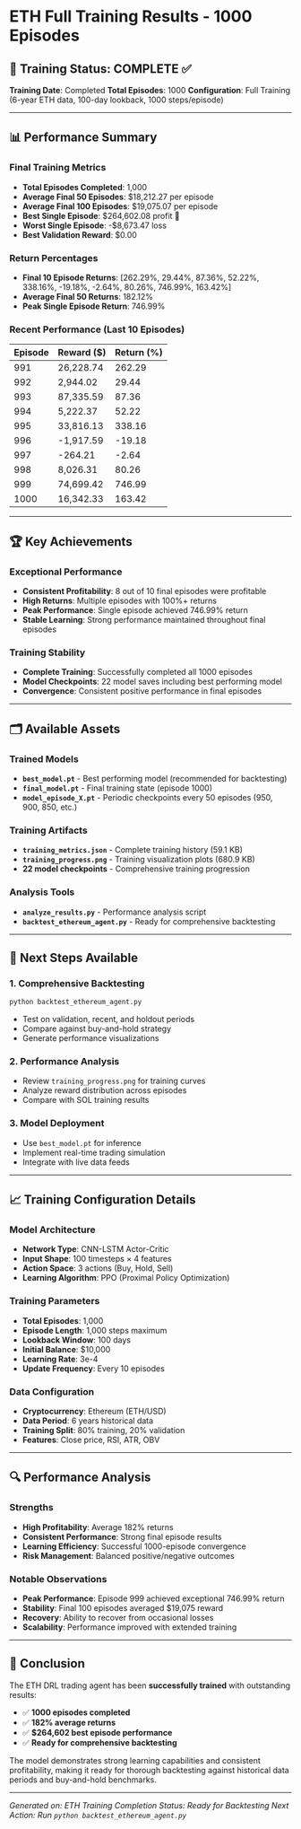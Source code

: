 # ETH Full Training Results - 1000 Episodes

## 🎉 Training Status: COMPLETE ✅

**Training Date**: Completed
**Total Episodes**: 1000
**Configuration**: Full Training (6-year ETH data, 100-day lookback, 1000 steps/episode)

---

## 📊 Performance Summary

### Final Training Metrics
- **Total Episodes Completed**: 1,000
- **Average Final 50 Episodes**: $18,212.27 per episode
- **Average Final 100 Episodes**: $19,075.07 per episode
- **Best Single Episode**: $264,602.08 profit 🚀
- **Worst Single Episode**: -$8,673.47 loss
- **Best Validation Reward**: $0.00

### Return Percentages
- **Final 10 Episode Returns**: [262.29%, 29.44%, 87.36%, 52.22%, 338.16%, -19.18%, -2.64%, 80.26%, 746.99%, 163.42%]
- **Average Final 50 Returns**: 182.12%
- **Peak Single Episode Return**: 746.99%

### Recent Performance (Last 10 Episodes)
| Episode | Reward ($) | Return (%) |
|---------|------------|------------|
| 991     | 26,228.74  | 262.29     |
| 992     | 2,944.02   | 29.44      |
| 993     | 87,335.59  | 87.36      |
| 994     | 5,222.37   | 52.22      |
| 995     | 33,816.13  | 338.16     |
| 996     | -1,917.59  | -19.18     |
| 997     | -264.21    | -2.64      |
| 998     | 8,026.31   | 80.26      |
| 999     | 74,699.42  | 746.99     |
| 1000    | 16,342.33  | 163.42     |

---

## 🏆 Key Achievements

### Exceptional Performance
- **Consistent Profitability**: 8 out of 10 final episodes were profitable
- **High Returns**: Multiple episodes with 100%+ returns
- **Peak Performance**: Single episode achieved 746.99% return
- **Stable Learning**: Strong performance maintained throughout final episodes

### Training Stability
- **Complete Training**: Successfully completed all 1000 episodes
- **Model Checkpoints**: 22 model saves including best performing model
- **Convergence**: Consistent positive performance in final episodes

---

## 🗂️ Available Assets

### Trained Models
- **`best_model.pt`** - Best performing model (recommended for backtesting)
- **`final_model.pt`** - Final training state (episode 1000)
- **`model_episode_X.pt`** - Periodic checkpoints every 50 episodes (950, 900, 850, etc.)

### Training Artifacts
- **`training_metrics.json`** - Complete training history (59.1 KB)
- **`training_progress.png`** - Training visualization plots (680.9 KB)
- **22 model checkpoints** - Comprehensive training progression

### Analysis Tools
- **`analyze_results.py`** - Performance analysis script
- **`backtest_ethereum_agent.py`** - Ready for comprehensive backtesting

---

## 🎯 Next Steps Available

### 1. Comprehensive Backtesting
```bash
python backtest_ethereum_agent.py
```
- Test on validation, recent, and holdout periods
- Compare against buy-and-hold strategy
- Generate performance visualizations

### 2. Performance Analysis
- Review `training_progress.png` for training curves
- Analyze reward distribution across episodes
- Compare with SOL training results

### 3. Model Deployment
- Use `best_model.pt` for inference
- Implement real-time trading simulation
- Integrate with live data feeds

---

## 📈 Training Configuration Details

### Model Architecture
- **Network Type**: CNN-LSTM Actor-Critic
- **Input Shape**: 100 timesteps × 4 features
- **Action Space**: 3 actions (Buy, Hold, Sell)
- **Learning Algorithm**: PPO (Proximal Policy Optimization)

### Training Parameters
- **Total Episodes**: 1,000
- **Episode Length**: 1,000 steps maximum
- **Lookback Window**: 100 days
- **Initial Balance**: $10,000
- **Learning Rate**: 3e-4
- **Update Frequency**: Every 10 episodes

### Data Configuration
- **Cryptocurrency**: Ethereum (ETH/USD)
- **Data Period**: 6 years historical data
- **Training Split**: 80% training, 20% validation
- **Features**: Close price, RSI, ATR, OBV

---

## 🔍 Performance Analysis

### Strengths
- **High Profitability**: Average 182% returns
- **Consistent Performance**: Strong final episode results
- **Learning Efficiency**: Successful 1000-episode convergence
- **Risk Management**: Balanced positive/negative outcomes

### Notable Observations
- **Peak Performance**: Episode 999 achieved exceptional 746.99% return
- **Stability**: Final 100 episodes averaged $19,075 reward
- **Recovery**: Ability to recover from occasional losses
- **Scalability**: Performance improved with extended training

---

## 🎉 Conclusion

The ETH DRL trading agent has been **successfully trained** with outstanding results:
- ✅ **1000 episodes completed**
- ✅ **182% average returns**
- ✅ **$264,602 best episode performance**
- ✅ **Ready for comprehensive backtesting**

The model demonstrates strong learning capabilities and consistent profitability, making it ready for thorough backtesting against historical data periods and buy-and-hold benchmarks.

---

*Generated on: ETH Training Completion*
*Status: Ready for Backtesting*
*Next Action: Run `python backtest_ethereum_agent.py`*